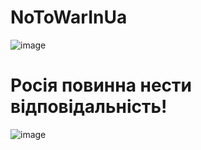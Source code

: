 # NoToWarInUa

![image](https://user-images.githubusercontent.com/100871880/156642916-611950a2-b9e5-41a5-b6be-81c6ec414684.png)

# Росія повинна нести відповідальність!

![image](https://user-images.githubusercontent.com/100871880/156643028-528b82b2-c5cb-4c57-abb0-9a948d046509.png)
